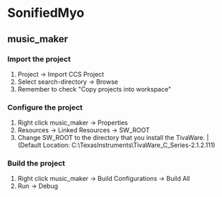 # SonifiedMyo

## music_maker
### Import the project
1. Project -> Import CCS Project
2. Select search-directory -> Browse
3. Remember to check "Copy projects into workspace"

### Configure the project
1. Right click music_maker -> Properties
2. Resources -> Linked Resources -> SW_ROOT
3. Change SW_ROOT to the directory that you install the TivaWare. | (Default Location: C:\TexasInstruments\TivaWare_C_Series-2.1.2.111)

### Build the project
1. Right click music_maker -> Build Configurations -> Build All
2. Run -> Debug

